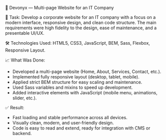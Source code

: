 💎 Devonyx — Multi-page Website for an IT Company

🔧 Task:
Develop a corporate website for an IT company with a focus on a modern interface, responsive design, and clean code structure. The main requirements were high fidelity to the design, ease of maintenance, and a presentable UI/UX.

🛠 Technologies Used:
HTML5, CSS3, JavaScript, BEM, Sass, Flexbox, Responsive Layout.

📈 What Was Done:
* Developed a multi-page website (Home, About, Services, Contact, etc.).
* Implemented fully responsive layout (desktop, tablet, mobile).
* Applied strict BEM structure for easy scaling and maintenance.
* Used Sass variables and mixins to speed up development.
* Added interactive elements with JavaScript (mobile menu, animations, slider, etc.).

✅ Result:
* Fast loading and stable performance across all devices.
* Visually clean, modern, and user-friendly design.
* Code is easy to read and extend, ready for integration with CMS or backend.
